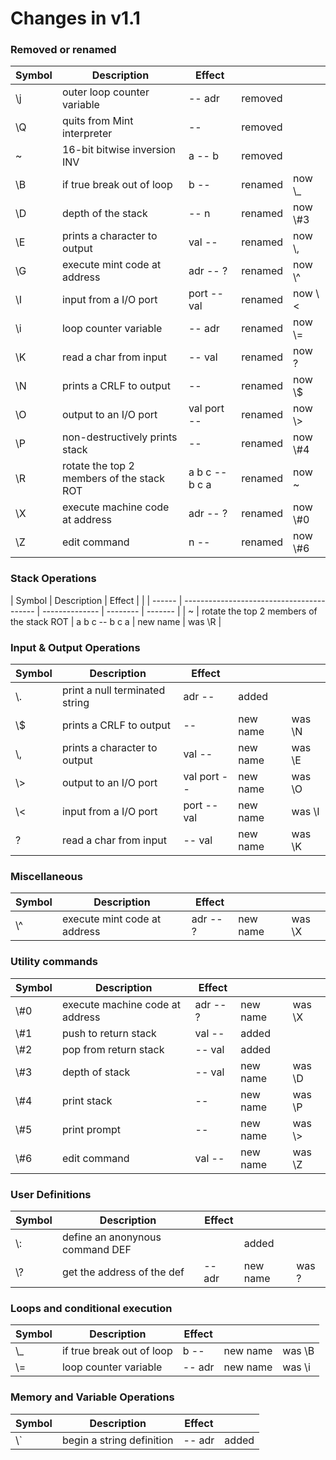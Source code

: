 # Changes in v1.1

### Removed or renamed

| Symbol | Description                               | Effect         |         |          |
| ------ | ----------------------------------------- | -------------- | ------- | -------- |
| \\j    | outer loop counter variable               | -- adr         | removed |          |
| \\Q    | quits from Mint interpreter               | --             | removed |          |
| \~     | 16-bit bitwise inversion INV              | a -- b         | removed |          |
| \\B    | if true break out of loop                 | b --           | renamed | now \\\_ |
| \\D    | depth of the stack                        | -- n           | renamed | now \\#3 |
| \\E    | prints a character to output              | val --         | renamed | now \\,  |
| \\G    | execute mint code at address              | adr -- ?       | renamed | now \\^  |
| \\I    | input from a I/O port                     | port -- val    | renamed | now \\<  |
| \\i    | loop counter variable                     | -- adr         | renamed | now \\=  |
| \\K    | read a char from input                    | -- val         | renamed | now ?    |
| \\N    | prints a CRLF to output                   | --             | renamed | now \\$  |
| \\O    | output to an I/O port                     | val port --    | renamed | now \\>  |
| \\P    | non-destructively prints stack            | --             | renamed | now \\#4 |
| \\R    | rotate the top 2 members of the stack ROT | a b c -- b c a | renamed | now ~    |
| \\X    | execute machine code at address           | adr -- ?       | renamed | now \\#0 |
| \\Z    | edit command                              | n --           | renamed | now \\#6 |

### Stack Operations

| Symbol | Description                               | Effect         |          |
| ------ | ----------------------------------------- | -------------- | -------- | ------- |
| ~      | rotate the top 2 members of the stack ROT | a b c -- b c a | new name | was \\R |

### Input & Output Operations

| Symbol | Description                    | Effect      |          |         |
| ------ | ------------------------------ | ----------- | -------- | ------- |
| \\.    | print a null terminated string | adr --      | added    |         |
| \\$    | prints a CRLF to output        | --          | new name | was \\N |
| \\,    | prints a character to output   | val --      | new name | was \\E |
| \\>    | output to an I/O port          | val port -- | new name | was \\O |
| \\<    | input from a I/O port          | port -- val | new name | was \\I |
| ?      | read a char from input         | -- val      | new name | was \\K |

### Miscellaneous

| Symbol | Description                  | Effect   |          |         |
| ------ | ---------------------------- | -------- | -------- | ------- |
| \\^    | execute mint code at address | adr -- ? | new name | was \\X |

### Utility commands

| Symbol | Description                     | Effect   |          |         |
| ------ | ------------------------------- | -------- | -------- | ------- |
| \\#0   | execute machine code at address | adr -- ? | new name | was \\X |
| \\#1   | push to return stack            | val --   | added    |
| \\#2   | pop from return stack           | -- val   | added    |
| \\#3   | depth of stack                  | -- val   | new name | was \\D |
| \\#4   | print stack                     | --       | new name | was \\P |
| \\#5   | print prompt                    | --       | new name | was \\> |
| \\#6   | edit command                    | val --   | new name | was \\Z |

### User Definitions

| Symbol    | Description                     | Effect |          |       |
| --------- | ------------------------------- | ------ | -------- | ----- |
| \\:       | define an anonynous command DEF |        | added    |
| \\?<CHAR> | get the address of the def      | -- adr | new name | was ? |

### Loops and conditional execution

| Symbol | Description               | Effect |          |         |
| ------ | ------------------------- | ------ | -------- | ------- |
| \\\_   | if true break out of loop | b --   | new name | was \\B |
| \\=    | loop counter variable     | -- adr | new name | was \\i |

### Memory and Variable Operations

| Symbol | Description               | Effect |       |
| ------ | ------------------------- | ------ | ----- |
| \\`    | begin a string definition | -- adr | added |
